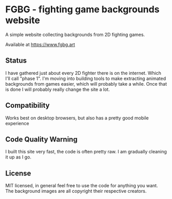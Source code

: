 # FGBG - fighting game backgrounds website

A simple website collecting backgrounds from 2D fighting games.

Available at https://www.fgbg.art

## Status

I have gathered just about every 2D fighter there is on the internet. Which I'll call "phase 1". I'm moving into building tools to make extracting animated backgrounds from games easier, which will probably take a while. Once that is done I will probably really change the site a lot.

## Compatibility

Works best on desktop browsers, but also has a pretty good mobile experience

## Code Quality Warning

I built this site very fast, the code is often pretty raw. I am gradually cleaning it up as I go.

## License

MIT licensed, in general feel free to use the code for anything you want. The background images are all copyright their respective creators.

